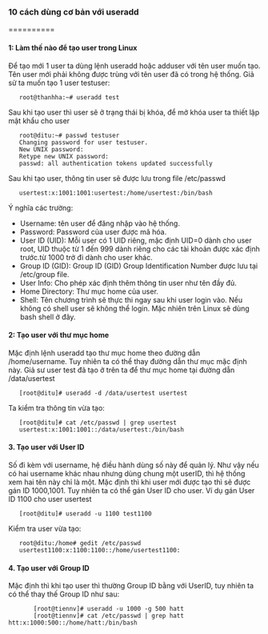 ### 10 cách dùng cơ bản với useradd
==========
#### 1: Làm thế nào để tạo user trong Linux
Để tạo mới 1 user ta dùng lệnh useradd hoặc adduser với tên user muốn tạo. Tên user mới phải không được trùng với tên user đã có trong hệ thống.
Giả sử ta muốn tạo 1 user testuser:
 ```
    root@thanhha:~# useradd test
 ```
 Sau khi tạo user thì user sẽ ở trạng thái bị khóa, để mở khóa user ta thiết lập mật khẩu cho user
 ````
	root@ditu:~# passwd testuser 
	Changing password for user testuser.
	New UNIX password:
	Retype new UNIX password:
	passwd: all authentication tokens updated successfully
 ````
 Sau khi tạo user, thông tin user sẽ được lưu trong file /etc/passwd
 ```
	usertest:x:1001:1001:usertest:/home/usertest:/bin/bash
 ```
 Ý nghĩa các trường:
 * 	Username: tên user để đăng nhập vào hệ thống.
 * 	Password: Password của user được mã hóa.
 * 	User ID (UID): Mỗi user có 1 UID riêng, mặc định UID=0 dành cho user root, UID thuộc từ 1 đến 999 dành riêng cho các tài khoản được xác định trước.từ 1000 trở đi dành cho user khác.
 * 	Group ID (GID): Group ID (GID) Group Identification Number được lưu tại /etc/group file.
 * 	User Info: Cho phép xác định thêm thông tin user như tên đầy đủ.
 * 	Home Directory: Thư mục home của user.
 * 	Shell: Tên chương trình sẽ thực thi ngay sau khi user login vào. Nếu không có shell user sẽ không thể login. Mặc nhiên trên Linux sẽ dùng bash shell ở đây.
#### 2: Tạo user với thư mục home
Mặc định lệnh useradd tạo thư mục home theo đường dẫn /home/username. Tuy nhiên ta có thể thay đường dẫn thư mục mặc định này. Giả sư user test đã tạo ở trên ta để thư mục home tại đường dẫn /data/usertest
 ```
	[root@ditu]# useradd -d /data/usertest usertest
 ```
Ta kiểm tra thông tin vừa tạo:
 ````
	[root@ditu]# cat /etc/passwd | grep usertest
	usertest:x:1001:1001::/data/usertest:/bin/bash
 ````
#### 3. Tạo user với User ID
Số đi kèm với username, hệ điều hành dùng số này để quản lý. Như vậy nếu có hai username khác nhau nhưng dùng chung một userID, thì hệ thống xem hai tên này chỉ là một. Mặc định thì khi user mới được tạo thì sẽ được gán ID 1000,1001. Tuy nhiên ta có thể gán User ID cho user. Ví dụ gán User ID 1100 cho user usertest
 ```
	[root@ditu]# useradd -u 1100 test1100
 ```
Kiểm tra user vừa tạo:
 ````
	root@ditu:/home# gedit /etc/passwd
	usertest1100:x:1100:1100::/home/usertest1100:
 ````

#### 4. Tạo user với Group ID
Mặc định thì khi tạo user thì thường Group ID bằng với UserID, tuy nhiên ta có thể thay thế Group ID như sau:
 ```
		[root@tiennv]# useradd -u 1000 -g 500 hatt
		[root@tiennv]# cat /etc/passwd | grep hatt
htt:x:1000:500::/home/hatt:/bin/bash
 ```
